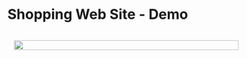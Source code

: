 # Shopping Web Site - Demo
 
<br/>
<div style="display: flex; justify-content:center;">
<img src="https://i.hizliresim.com/d3iiqz4.gif" style="width:95%"/>

</div>
<br/>
